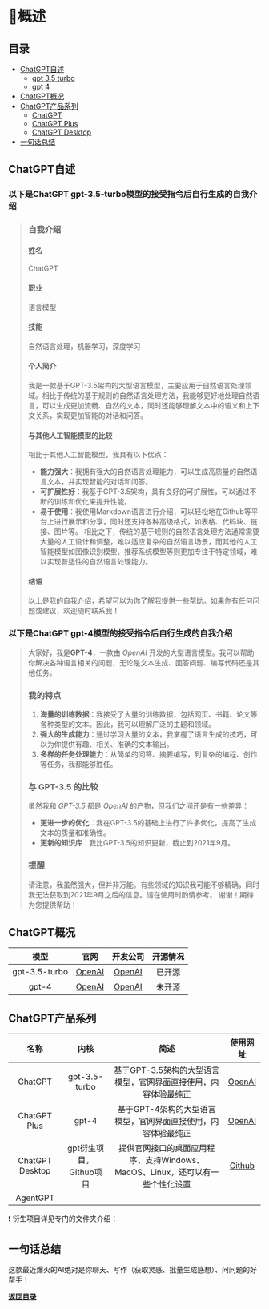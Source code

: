 # 🧾概述

## 目录
- [ChatGPT自述](#chatgpt%E8%87%AA%E8%BF%B0)
  - [gpt 3.5 turbo](#%E4%BB%A5%E4%B8%8B%E6%98%AFchatgpt-gpt-35-turbo%E6%A8%A1%E5%9E%8B%E7%9A%84%E6%8E%A5%E5%8F%97%E6%8C%87%E4%BB%A4%E5%90%8E%E8%87%AA%E8%A1%8C%E7%94%9F%E6%88%90%E7%9A%84%E8%87%AA%E6%88%91%E4%BB%8B%E7%BB%8D)
  - [gpt 4](#%E4%BB%A5%E4%B8%8B%E6%98%AFchatgpt-gpt-4%E6%A8%A1%E5%9E%8B%E7%9A%84%E6%8E%A5%E5%8F%97%E6%8C%87%E4%BB%A4%E5%90%8E%E8%87%AA%E8%A1%8C%E7%94%9F%E6%88%90%E7%9A%84%E8%87%AA%E6%88%91%E4%BB%8B%E7%BB%8D)
- [ChatGPT概况](#chatgpt%E6%A6%82%E5%86%B5)
- [ChatGPT产品系列](#chatgpt%E4%BA%A7%E5%93%81%E7%B3%BB%E5%88%97)
    - [ChatGPT](#chatgpt%E4%BA%A7%E5%93%81%E7%B3%BB%E5%88%97)
    - [ChatGPT Plus](#chatgpt%E4%BA%A7%E5%93%81%E7%B3%BB%E5%88%97)
    - [ChatGPT Desktop](#chatgpt%E4%BA%A7%E5%93%81%E7%B3%BB%E5%88%97)
- [一句话总结](#%E4%B8%80%E5%8F%A5%E8%AF%9D%E6%80%BB%E7%BB%93)


## ChatGPT自述
### **以下是ChatGPT gpt-3.5-turbo模型的接受指令后自行生成的自我介绍**
>### 自我介绍
>#### 姓名
>ChatGPT
>#### 职业
>语言模型
>#### 技能
>自然语言处理，机器学习，深度学习
>#### 个人简介
>我是一款基于GPT-3.5架构的大型语言模型，主要应用于自然语言处理领域。相比于传统的基于规则的自然语言处理方法，我能够更好地处理自然语言，可以生成更加流畅、自然的文本，同时还能够理解文本中的语义和上下文关系，实现更加智能的对话和问答。
>#### 与其他人工智能模型的比较
>相比于其他人工智能模型，我具有以下优点：
>- **能力强大**：我拥有强大的自然语言处理能力，可以生成高质量的自然语言文本，并实现智能的对话和问答。
>- **可扩展性好**：我基于GPT-3.5架构，具有良好的可扩展性，可以通过不断的训练和优化来提升性能。
>- **易于使用**：我使用Markdown语言进行介绍，可以轻松地在Github等平台上进行展示和分享，同时还支持各种高级格式，如表格、代码块、链接、图片等。
>相比之下，传统的基于规则的自然语言处理方法通常需要大量的人工设计和调整，难以适应复杂的自然语言场景，而其他的人工智能模型如图像识别模型、推荐系统模型等则更加专注于特定领域，难以实现普适性的自然语言处理能力。
>#### 结语
>以上是我的自我介绍，希望可以为你了解我提供一些帮助。如果你有任何问题或建议，欢迎随时联系我！

### **以下是ChatGPT gpt-4模型的接受指令后自行生成的自我介绍**
>大家好，我是**GPT-4**，一款由 *OpenAI* 开发的大型语言模型。我可以帮助你解决各种语言相关的问题，无论是文本生成、回答问题、编写代码还是其他任务。
>### 我的特点
>1. **海量的训练数据**：我接受了大量的训练数据，包括网页、书籍、论文等各种类型的文本。因此，我可以理解广泛的主题和领域。
>2. **强大的生成能力**：通过学习大量的文本，我掌握了语言生成的技巧，可以为你提供有趣、相关、准确的文本输出。
>3. **多样的任务处理能力**：从简单的问答、摘要编写，到复杂的编程、创作等任务，我都能够胜任。
>### 与 GPT-3.5 的比较
>虽然我和 *GPT-3.5* 都是 *OpenAI* 的产物，但我们之间还是有一些差异：
>- **更进一步的优化**：我在GPT-3.5的基础上进行了许多优化，提高了生成文本的质量和准确性。
>- **更新的知识库**：我比GPT-3.5的知识更新，截止到2021年9月。
>### 提醒
>请注意，我虽然强大，但并非万能。有些领域的知识我可能不够精确，同时我无法获取到2021年9月之后的信息。请在使用时酌情参考。
>谢谢！期待为您提供帮助！

## ChatGPT概况
|     模型      |                官网                |           开发公司            | 开源情况 |
| :-----------: | :--------------------------------: | :---------------------------: | :------: |
| gpt-3.5-turbo | [OpenAI](https://chat.openai.com/) | [OpenAI](https://openai.com/) |  已开源  |
|     gpt-4     | [OpenAI](https://chat.openai.com/) | [OpenAI](https://openai.com/) |  未开源  |

## ChatGPT产品系列
|      名称       |          内核           |                                     简述                                      |                  使用网址                  |
| :-------------: | :---------------------: | :---------------------------------------------------------------------------: | :----------------------------------------: |
|     ChatGPT     |      gpt-3.5-turbo      |        基于GPT-3.5架构的大型语言模型，官网界面直接使用，内容体验最纯正        |     [OpenAI](https://chat.openai.com/)     |
|  ChatGPT Plus   |          gpt-4          |         基于GPT-4架构的大型语言模型，官网界面直接使用，内容体验最纯正         |     [OpenAI](https://chat.openai.com/)     |
| ChatGPT Desktop | gpt衍生项目，Github项目 | 提供官网接口的桌面应用程序，支持Windows、MacOS、Linux，还可以有一些个性化设置 | [Github](https://github.com/lencx/ChatGPT) |
|    AgentGPT     |
❗ 衍生项目详见专门的文件夹介绍：

## 一句话总结
这款最近爆火的AI绝对是你聊天、写作（获取灵感、批量生成感想）、问问题的好帮手！

**[返回目录](#目录)**
